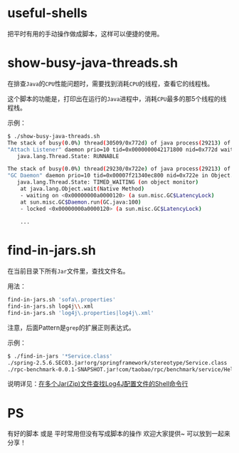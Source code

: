 useful-shells
==================

把平时有用的手动操作做成脚本，这样可以便捷的使用。

show-busy-java-threads.sh
==========================

在排查`Java`的`CPU`性能问题时，需要找到消耗`CPU`的线程，查看它的线程栈。

这个脚本的功能是，打印出在运行的`Java`进程中，消耗`CPU`最多的那5个线程的线程栈。  

示例：

```bash
$ ./show-busy-java-threads.sh 
The stack of busy(0.0%) thread(30509/0x772d) of java process(29213) of user(foo):
"Attach Listener" daemon prio=10 tid=0x0000000042171800 nid=0x772d waiting on condition [0x0000000000000000]
   java.lang.Thread.State: RUNNABLE

The stack of busy(0.0%) thread(29230/0x722e) of java process(29213) of user(foo):
"GC Daemon" daemon prio=10 tid=0x00007f21340ec800 nid=0x722e in Object.wait() [0x00007f2133ae3000]
   java.lang.Thread.State: TIMED_WAITING (on object monitor)
	at java.lang.Object.wait(Native Method)
	- waiting on <0x00000000a0000120> (a sun.misc.GC$LatencyLock)
	at sun.misc.GC$Daemon.run(GC.java:100)
	- locked <0x00000000a0000120> (a sun.misc.GC$LatencyLock)
	
	...
```

find-in-jars.sh
==========================

在当前目录下所有`Jar`文件里，查找文件名。

用法：

```bash
find-in-jars.sh 'sofa\.properties'
find-in-jars.sh log4j\\.xml
find-in-jars.sh 'log4j\.properties|log4j\.xml'
```

注意，后面Pattern是`grep`的扩展正则表达式。

示例：

```bash
$ ./find-in-jars '*Service.class'
./spring-2.5.6.SEC03.jar!org/springframework/stereotype/Service.class
./rpc-benchmark-0.0.1-SNAPSHOT.jar!com/taobao/rpc/benchmark/service/HelloService.class
```

说明详见：[在多个Jar(Zip)文件查找Log4J配置文件的Shell命令行](http://oldratlee.com/458/tech/shell/find-file-in-jar-zip-files.html)

PS
================

有好的脚本 或是 平时常用但没有写成脚本的操作 欢迎大家提供~ 可以放到一起来分享！
